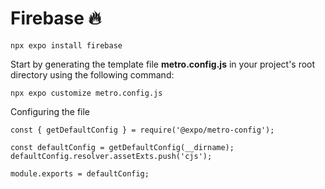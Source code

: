 # Firebase 🔥
```
npx expo install firebase
```

Start by generating the template file **metro.config.js** in your project's root directory using the following command:
```
npx expo customize metro.config.js
```
Configuring the file
```
const { getDefaultConfig } = require('@expo/metro-config');

const defaultConfig = getDefaultConfig(__dirname);
defaultConfig.resolver.assetExts.push('cjs');

module.exports = defaultConfig;
```